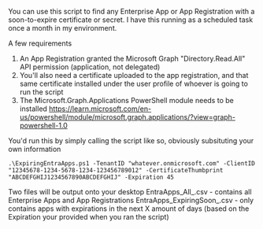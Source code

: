 You can use this script to find any Enterprise App or App Registration with a soon-to-expire certificate or secret. I have this running as a scheduled task once a month in my environment.

A few requirements

1. An App Registration granted the Microsoft Graph "Directory.Read.All" API permission (application, not delegated)
2. You'll also need a certificate uploaded to the app registration, and that same certificate installed under the user profile of whoever is going to run the script
3. The Microsoft.Graph.Applications PowerShell module needs to be installed https://learn.microsoft.com/en-us/powershell/module/microsoft.graph.applications/?view=graph-powershell-1.0

You'd run this by simply calling the script like so, obviously subsituting your own information

```.\ExpiringEntraApps.ps1 -TenantID "whatever.onmicrosoft.com" -ClientID "12345678-1234-5678-1234-123456789012" -CertificateThumbprint "ABCDEFGHIJ1234567890ABCDEFGHIJ" -Expiration 45```

Two files will be output onto your desktop
EntraApps_All_<date>.csv - contains all Enterprise Apps and App Registrations
EntraApps_ExpiringSoon_<date>.csv - only contains apps with expirations in the next X amount of days (based on the Expiration your provided when you ran the script)
